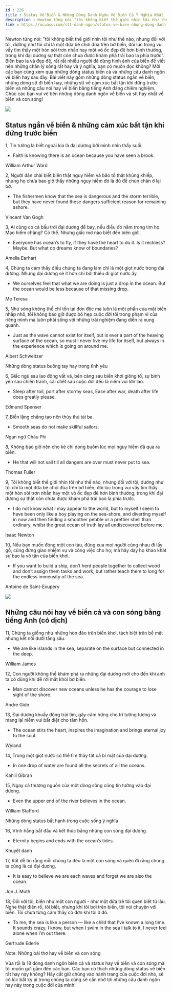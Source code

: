 ```yaml
---
id : 226
title : Status Về Biển & Những Dòng Danh Ngôn Về Biển Cả Ý Nghĩa Nhất
description : Newton từng nói "tôi không biết thế giới nhìn tôi như thế nào, nhưng đối với tôi, dường như tôi chỉ là một đứa bé chơi đùa trên bờ biển, đôi lúc trong vui vầy tìm thấy một hòn sỏi trơn nhẵn hay một vỏ ốc đẹp đẽ hơn bình thường, trong khi đại dương sự thật còn chưa được khám phá trải bao la phía trước". Biển bao la và đẹp đẽ, rất rất nhiều người đã dùng hình ảnh của biển để viết nên những chân lý sống rất hay và ý nghĩa, bạn có muốn đọc không? Mời các bạn cùng xem qua những dòng status biển cả và những câu danh ngôn về biển hay sau đây. Bài viết này gồm những dòng status ngắn về biển, những dòng stt đi biển hay, những stt về cảm xúc bất tận khi đứng trước biển và những câu nói hay về biển bằng tiếng Anh đáng chiêm nghiệm. Chúc các bạn vui vẻ bên những dòng danh ngôn về biển và stt hay nhất về biển và con sóng!
link : https://ocuaso.com/stt-danh-ngon/status-ve-bien-nhung-dong-danh-ngon-bien-ca-hay-dang-suy-ngam.html
---
```


Newton từng nói: "tôi không biết thế giới nhìn tôi như thế nào, nhưng đối
với tôi, dường như tôi chỉ là một đứa bé chơi đùa trên bờ biển, đôi lúc
trong vui vầy tìm thấy một hòn sỏi trơn nhẵn hay một vỏ ốc đẹp đẽ hơn bình
thường, trong khi đại dương sự thật còn chưa được khám phá trải bao la phía
trước". Biển bao la và đẹp đẽ, rất rất nhiều người đã dùng hình ảnh của
biển để viết nên những chân lý sống rất hay và ý nghĩa, bạn có muốn đọc
không? Mời các bạn cùng xem qua những dòng status biển cả và những câu danh
ngôn về biển hay sau đây. Bài viết này gồm những dòng status ngắn về biển,
những dòng stt đi biển hay, những stt về cảm xúc bất tận khi đứng trước
biển và những câu nói hay về biển bằng tiếng Anh đáng chiêm nghiệm. Chúc
các bạn vui vẻ bên những dòng danh ngôn về biển và stt hay nhất về biển
và con sóng!

![](https://ocuaso.com/wp-content/uploads/2017/05/status-ve-bien-nhung-dong-danh-ngon-bien-ca-hay-dang-suy-ngam-2.jpg)

## Status ngắn về biển & những cảm xúc bất tận khi đứng trước biển

1, Tin tưởng là biết ngoài kia là đại dương bởi mình nhìn thấy suối.

- Faith is knowing there is an ocean because you have seen a brook.

William Arthur Ward

2, Người dân chài biết biển thật nguy hiểm và bão tố thật khủng khiếp, nhưng
họ chưa bao giờ thấy những nguy hiểm đó là đủ để chùn chân ở lại bờ.

- The fishermen know that the sea is dangerous and the storm terrible, but
they have never found these dangers sufficient reason for remaining ashore.

Vincent Van Gogh

3, Ai cũng có cả bầu trời đại dương để bay, nếu điều đó nằm trong tim họ.
Mạo hiểm chăng? Có thể. Nhưng giấc mơ nào biết đến biên giới.

- Everyone has ocean’s to fly, if they have the heart to do it. Is it reckless?
Maybe. But what do dreams know of boundaries?

Amelia Earhart

4, Chúng ta cảm thấy điều chúng ta đang làm chỉ là một giọt nước trong đại
dương. Nhưng đại dương sẽ ít hơn chỉ bởi thiếu đi giọt nước ấy.

- We ourselves feel that what we are doing is just a drop in the ocean.
But the ocean would be less because of that missing drop.

Mẹ Teresa

5, Như sóng không thể chỉ tồn tại đơn độc mà luôn là một phần của mặt biển
nhấp nhô, tôi không bao giờ được bó hẹp cuộc đời tôi trong phạm vi của riêng
mình mà luôn phải sống với những trải nghiệm đang diễn ra xung quanh.

- Just as the wave cannot exist for itself, but is ever a part of the heaving
surface of the ocean, so must I never live my life for itself, but always
in the experience which is going on around me.

Albert Schweitzer

Những dòng status buông tay hay trong tình yêu

6, Giấc ngủ sau lao động vất vả, bến cảng sau biển khơi giông tố, sự bình
yên sau chiến tranh, cái chết sau cuộc đời đều là niềm vui lớn lao.

- Sleep after toil, port after stormy seas, Ease after war, death after
life does greatly please.

Edmund Spenser

7, Biển lặng chẳng tạo nên thủy thủ tài ba.

- Smooth seas do not make skillful sailors.

Ngạn ngữ Châu Phi

8, Không bao giờ nên cho kẻ chỉ dong buồm lúc mọi nguy hiểm đã qua ra biển.

- He that will not sail till all dangers are over must never put to sea.

Thomas Fuller

9, Tôi không biết thế giới nhìn tôi như thế nào, nhưng đối với tôi, dường
như tôi chỉ là một đứa bé chơi đùa trên bờ biển, đôi lúc trong vui vầy tìm
thấy một hòn sỏi trơn nhẵn hay một vỏ ốc đẹp đẽ hơn bình thường, trong khi
đại dương sự thật còn chưa được khám phá trải bao la phía trước.

- I do not know what I may appear to the world, but to myself I seem to
have been only like a boy playing on the sea-shore, and diverting myself
in now and then finding a smoother pebble or a prettier shell than ordinary,
whilst the great ocean of truth lay all undiscovered before me.

Isaac Newton

10, Nếu bạn muốn đóng một con tàu, đừng xua mọi người cùng nhau đi lấy gỗ,
cũng đừng giao nhiệm vụ và công việc cho họ; mà hãy dạy họ khao khát sự
bao la vô tận của biển khơi.

- If you want to build a ship, don’t herd people together to collect wood
and don’t assign them tasks and work, but rather teach them to long for
the endless immensity of the sea.

Antoine de Saint-Exupery

![](https://ocuaso.com/wp-content/uploads/2017/05/status-ve-bien-nhung-dong-danh-ngon-bien-ca-hay-dang-suy-ngam.jpg)

## Những câu nói hay về biển cả và con sóng bằng tiếng Anh (có dịch)

11, Chúng ta giống như những hòn đảo trên biển khơi, tách biệt trên bề mặt
nhưng kết nối dưới tầng sâu.

- We are like islands in the sea, separate on the surface but connected
in the deep.

William James

12, Con người không thể khám phá ra những đại dương mới cho đến khi anh
ta có dũng khí để rời mắt khỏi bờ biển.

- Man cannot discover new oceans unless he has the courage to lose sight
of the shore.

Andre Gide

13, Đại dương khuấy động trái tim, gây cảm hứng cho trí tưởng tượng và mang
lại niềm vui bất diệt cho tâm hồn.

- The ocean stirs the heart, inspires the imagination and brings eternal
joy to the soul.

Wyland

14, Trong một giọt nước có thể tìm thấy tất cả bí mật của đại dương.

- In one drop of water are found all the secrets of all the oceans.

Kahlil Gibran

15, Ngay cả thượng nguồn của một dòng sông cũng tin tưởng vào đại dương.

- Even the upper end of the river believes in the ocean.

William Stafford

Những dòng status bất hạnh trong cuộc sống ý nghĩa

16, Vĩnh hằng bắt đầu và kết thúc bằng những con sóng đại dương.

- Eternity begins and ends with the ocean’s tides.

Khuyết danh

17, Rất dễ tin rằng mỗi chúng ta đều là một con sóng và quên đi rằng chúng
ta cũng là cả đại dương.

- It is easy to believe we are each waves and forget we are also the ocean.

Jon J. Muth

18, Đối với tôi, biển như một con người - như một đứa trẻ tôi quen biết
từ lâu. Nghe thật điên rồ, tôi biết, nhưng khi tôi bơi trên biển, tôi nói
chuyện với biển. Tôi chưa từng cảm thấy cô đơn khi tôi ở đó.

- To me, the sea is like a person — like a child that I’ve known a long
time. It sounds crazy, I know, but when I swim in the sea I talk to it.
I never feel alone when I’m out there.

Gertrude Ederle

Note: Những bài thơ hay về biển và con sóng

Vừa rồi là 18 dòng danh ngôn biển cả và status hay về biển và con sóng mà
tôi muốn gửi gắm đến các bạn. Các bạn có thích những dòng status về biển
rất hay này không? Hãy cất giữ chúng vào hành trang của cuộc đời nhé, sẽ
có lúc bất kỳ ai trong chúng ta cũng sẽ cần nhớ tới những câu danh ngôn
hay này trong cuộc đời của mình!
